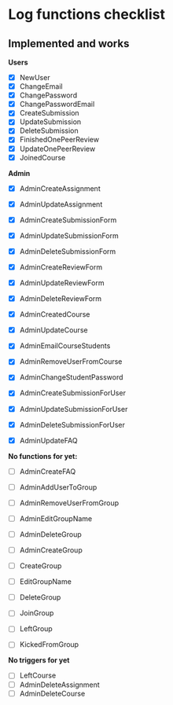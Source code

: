 # Log functions checklist
## Implemented and works
**Users**
- [X] NewUser           
- [X] ChangeEmail         
- [X] ChangePassword    
- [X] ChangePasswordEmail
- [X] CreateSubmission 
- [X] UpdateSubmission
- [X] DeleteSubmission   
- [X] FinishedOnePeerReview 
- [X] UpdateOnePeerReview   
- [X] JoinedCourse

**Admin**
- [X] AdminCreateAssignment  
- [X] AdminUpdateAssignment  
- [X] AdminCreateSubmissionForm 
- [X] AdminUpdateSubmissionForm 
- [X] AdminDeleteSubmissionForm
- [X] AdminCreateReviewForm
- [X] AdminUpdateReviewForm
- [X] AdminDeleteReviewForm  
- [X] AdminCreatedCourse 
- [X] AdminUpdateCourse
- [X] AdminEmailCourseStudents
- [X] AdminRemoveUserFromCourse
- [X] AdminChangeStudentPassword  
- [X] AdminCreateSubmissionForUser 
- [X] AdminUpdateSubmissionForUser 
- [X] AdminDeleteSubmissionForUser
- [X] AdminUpdateFAQ


**No functions for yet:**
- [ ] AdminCreateFAQ


- [ ] AdminAddUserToGroup
- [ ] AdminRemoveUserFromGroup
- [ ] AdminEditGroupName
- [ ] AdminDeleteGroup
- [ ] AdminCreateGroup


- [ ] CreateGroup
- [ ] EditGroupName
- [ ] DeleteGroup
- [ ] JoinGroup
- [ ] LeftGroup
- [ ] KickedFromGroup

**No triggers for yet**
- [ ] LeftCourse 
- [ ] AdminDeleteAssignment
- [ ] AdminDeleteCourse